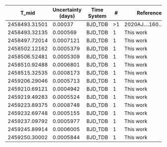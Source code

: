 |T_mid        |Uncertainty (days)|Time System|#  |Reference           |
|-------------|------------------|-----------|---|--------------------|
|2458493.31501|0.00037           |BJD_TDB    |>1 |2020AJ....160..111R |
|2458493.32135|0.000569          |BJD_TDB    |1  |This work           |
|2458497.72014|0.0007121         |BJD_TDB    |1  |This work           |
|2458502.12162|0.0005379         |BJD_TDB    |1  |This work           |
|2458506.52481|0.0005309         |BJD_TDB    |1  |This work           |
|2458510.92488|0.0006801         |BJD_TDB    |1  |This work           |
|2458515.32535|0.0008173         |BJD_TDB    |1  |This work           |
|2459206.29046|0.0005713         |BJD_TDB    |1  |This work           |
|2459210.69121|0.0004942         |BJD_TDB    |1  |This work           |
|2459219.49283|0.0005524         |BJD_TDB    |1  |This work           |
|2459223.89375|0.0008748         |BJD_TDB    |1  |This work           |
|2459232.69748|0.0005155         |BJD_TDB    |1  |This work           |
|2459237.09792|0.0005977         |BJD_TDB    |1  |This work           |
|2459245.89914|0.0006005         |BJD_TDB    |1  |This work           |
|2459250.30002|0.0005844         |BJD_TDB    |1  |This work           |
